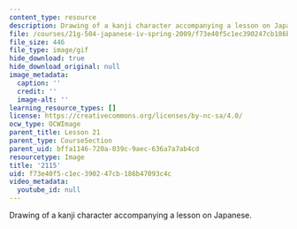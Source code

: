 ```yaml
---
content_type: resource
description: Drawing of a kanji character accompanying a lesson on Japanese.
file: /courses/21g-504-japanese-iv-spring-2009/f73e40f5c1ec390247cb186b47093c4c_2115.gif
file_size: 446
file_type: image/gif
hide_download: true
hide_download_original: null
image_metadata:
  caption: ''
  credit: ''
  image-alt: ''
learning_resource_types: []
license: https://creativecommons.org/licenses/by-nc-sa/4.0/
ocw_type: OCWImage
parent_title: Lesson 21
parent_type: CourseSection
parent_uid: bffa1146-720a-039c-9aec-636a7a7ab4cd
resourcetype: Image
title: '2115'
uid: f73e40f5-c1ec-3902-47cb-186b47093c4c
video_metadata:
  youtube_id: null
---
```

Drawing of a kanji character accompanying a lesson on Japanese.